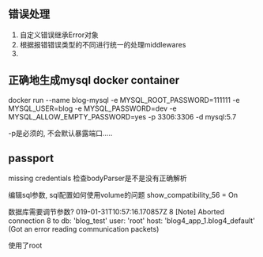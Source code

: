 错误处理
----

1. 自定义错误继承Error对象
2. 根据报错错误类型的不同进行统一的处理middlewares
3. 

正确地生成mysql docker container
---

docker run --name blog-mysql -e MYSQL_ROOT_PASSWORD=111111 -e MYSQL_USER=blog -e MYSQL_PASSWORD=dev -e MYSQL_ALLOW_EMPTY_PASSWORD=yes -p 3306:3306  -d mysql:5.7

-p是必须的, 不会默认暴露端口.....


passport
---

missing credentials
检查bodyParser是不是没有正确解析

编辑sql参数, sql配置如何使用volume的问题
show_compatibility_56 = On

数据库需要调节参数?
019-01-31T10:57:16.170857Z 8 [Note] Aborted connection 8 to db: 'blog_test' user: 'root' host: 'blog4_app_1.blog4_default' (Got an error reading communication packets)

使用了root